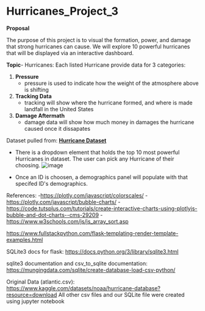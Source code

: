 # Hurricanes_Project_3

**Proposal**

The purpose of this project is to visual the formation, power, and damage that strong hurricanes can cause. We will explore 10 powerful hurricanes that will be displayed via an interactive dashboard.

**Topic**- Hurricanes:
  Each listed Hurricane provide data for 3 categories: 
  1. **Pressure**
      - pressure is used to indicate how the weight of the atmosphere above is shifting
  3. **Tracking Data** 
      - tracking will show where the hurricane formed, and where is made landfall in the United States
  4. **Damage Aftermath**
      - damage data will show how much money in damages the hurricane caused once it dissapates

Dataset pulled from:  [**Hurricane Dataset**](https://www.kaggle.com/datasets/noaa/hurricane-database)

- There is a dropdown element that holds the top 10 most powerful Hurricanes in dataset. The user can pick any Hurricane of their choosing.
![image](https://user-images.githubusercontent.com/115582691/231892259-da5c5bab-7195-44cb-88ac-ca487fc2b204.png)

- Once an ID is choosen, a demographics panel will populate with that specifed ID's demographics.



References:
-https://plotly.com/javascript/colorscales/
-https://plotly.com/javascript/bubble-charts/
-https://code.tutsplus.com/tutorials/create-interactive-charts-using-plotlyjs-bubble-and-dot-charts--cms-29209
-https://www.w3schools.com/js/js_array_sort.asp

https://www.fullstackpython.com/flask-templating-render-template-examples.html

SQLite3 docs for flask:
https://docs.python.org/3/library/sqlite3.html

sqlite3 documentation and csv_to_sqlite documentation:
https://mungingdata.com/sqlite/create-database-load-csv-python/

Original Data (atlantic.csv):
https://www.kaggle.com/datasets/noaa/hurricane-database?resource=download
All other csv files and our SQLite file were created using jupyter notebook
